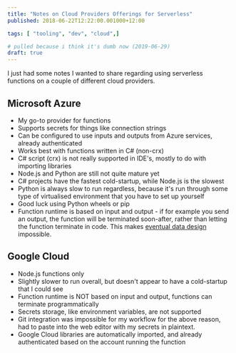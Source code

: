 ```yaml
---
title: "Notes on Cloud Providers Offerings for Serverless"
published: 2018-06-22T12:22:00.001000+12:00

tags: [ "tooling", "dev", "cloud",]

# pulled because i think it's dumb now (2019-06-29)
draft: true
---
```


I just had some notes I wanted to share regarding using serverless
functions on a couple of different cloud providers.  

## Microsoft Azure
- My go-to provider for functions
- Supports secrets for things like connection strings
- Can be configured to use inputs and outputs from Azure services, already authenticated
- Works best with functions written in C# (non-crx)
- C# script (crx) is not really supported in IDE's, mostly to do with importing libraries
- Node.js and Python are still not quite mature yet
- C# projects have the fastest cold-startup, while Node.js is the slowest
- Python is always slow to run regardless, because it's run through some type of virtualised environment that you have to set up yourself
- Good luck using Python wheels or pip
- Function runtime is based on input and output - if for example you send an output, the function will be terminated soon-after, rather than letting the function terminate in code. This makes [eventual data design](https://www.crookm.com/2018/02/eventual-data-design.html) impossible.

## Google Cloud

- Node.js functions only
- Slightly slower to run overall, but doesn't appear to have a cold-startup that I could see
- Function runtime is NOT based on input and output, functions can terminate programmatically
- Secrets storage, like environment variables, are not supported
- Git integration was impossible for my workflow for the above reason, had to paste into the web editor with my secrets in plaintext.
- Google Cloud libraries are automatically imported, and already authenticated based on the account running the function
